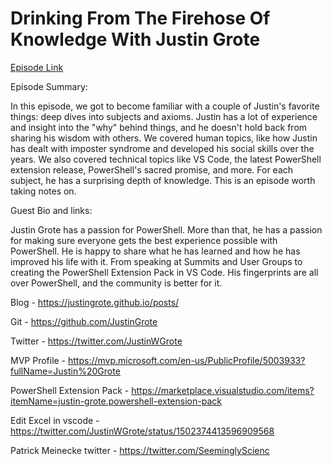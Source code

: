 # Drinking From The Firehose Of Knowledge With Justin Grote

[Episode Link](https://powershellpodcast.podbean.com/e/drinking-from-the-firehose-of-knowledge-with-justin-grote/)

Episode Summary:

In this episode, we got to become familiar with a couple of Justin's favorite things: deep dives into subjects and axioms. Justin has a lot of experience and insight into the "why" behind things, and he doesn't hold back from sharing his wisdom with others. We covered human topics, like how Justin has dealt with imposter syndrome and developed his social skills over the years. We also covered technical topics like VS Code, the latest PowerShell extension release, PowerShell's sacred promise, and more. For each subject, he has a surprising depth of knowledge. This is an episode worth taking notes on.

 

Guest Bio and links:

Justin Grote has a passion for PowerShell. More than that, he has a passion for making sure everyone gets the best experience possible with PowerShell. He is happy to share what he has learned and how he has improved his life with it. From speaking at Summits and User Groups to creating the PowerShell Extension Pack in VS Code. His fingerprints are all over PowerShell, and the community is better for it.

 

Blog - https://justingrote.github.io/posts/

Git - https://github.com/JustinGrote

Twitter - https://twitter.com/JustinWGrote

MVP Profile - https://mvp.microsoft.com/en-us/PublicProfile/5003933?fullName=Justin%20Grote

PowerShell Extension Pack - https://marketplace.visualstudio.com/items?itemName=justin-grote.powershell-extension-pack

Edit Excel in vscode - https://twitter.com/JustinWGrote/status/1502374413596909568

Patrick Meinecke twitter - https://twitter.com/SeeminglyScienc